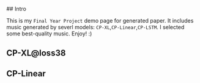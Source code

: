 <div markdown="1" style="margin-top: 5ex;">
## Intro

This is my `Final Year Project` demo page for generated paper. It includes music generated by severl models: `CP-XL`,`CP-Linear`,`CP-LSTM`. I selected some best-quality music. Enjoy! :)

## CP-XL@loss38

<div>
<midi-visualizer type="piano-roll" id="mainVisualizer" src="https://cdn.jsdelivr.net/gh/Gitlifer/html-midi-player@test_resource/assets/midi/XL38/get_3.mid"></midi-visualizer>
<midi-visualizer type="staff" src="https://cdn.jsdelivr.net/gh/Gitlifer/html-midi-player@test_resource/assets/midi/XL38/get_3.mid"></midi-visualizer>
<midi-player src="https://cdn.jsdelivr.net/gh/Gitlifer/html-midi-player@test_resource/assets/midi/XL38/get_3.mid" sound-font visualizer="#mainVisualizer" id="mainPlayer">
</midi-player>
</div>


## CP-Linear

<div>
<midi-visualizer type="piano-roll" id="mainVisualizer" src="https://cdn.jsdelivr.net/gh/Gitlifer/html-midi-player@test_resource/assets/midi/XL38/get_4.mid"></midi-visualizer>
<midi-visualizer type="staff" src="https://cdn.jsdelivr.net/gh/Gitlifer/html-midi-player@test_resource/assets/midi/XL38/get_4.mid"></midi-visualizer>
<midi-player src="https://cdn.jsdelivr.net/gh/Gitlifer/html-midi-player@test_resource/assets/midi/XL38/get_4.mid" sound-font visualizer="#mainVisualizer" id="mainPlayer">
</midi-player>
</div>

</div>
